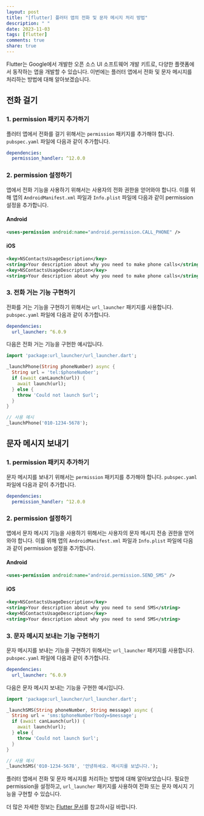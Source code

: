 ```yaml
---
layout: post
title: "[flutter] 플러터 앱의 전화 및 문자 메시지 처리 방법"
description: " "
date: 2023-11-03
tags: [flutter]
comments: true
share: true
---
```


Flutter는 Google에서 개발한 오픈 소스 UI 소프트웨어 개발 키트로, 다양한 플랫폼에서 동작하는 앱을 개발할 수 있습니다. 이번에는 플러터 앱에서 전화 및 문자 메시지를 처리하는 방법에 대해 알아보겠습니다.

## 전화 걸기

### 1. permission 패키지 추가하기

플러터 앱에서 전화를 걸기 위해서는 `permission` 패키지를 추가해야 합니다. `pubspec.yaml` 파일에 다음과 같이 추가합니다.

```yaml
dependencies:
  permission_handler: ^12.0.0
```

### 2. permission 설정하기

앱에서 전화 기능을 사용하기 위해서는 사용자의 전화 권한을 얻어와야 합니다. 이를 위해 앱의 `AndroidManifest.xml` 파일과 `Info.plist` 파일에 다음과 같이 permission 설정을 추가합니다.

#### Android

```xml
<uses-permission android:name="android.permission.CALL_PHONE" />
```

#### iOS

```xml
<key>NSContactsUsageDescription</key>
<string>Your description about why you need to make phone calls</string>
<key>NSContactsUsageDescription</key>
<string>Your description about why you need to make phone calls</string>
```

### 3. 전화 거는 기능 구현하기

전화를 거는 기능을 구현하기 위해서는 `url_launcher` 패키지를 사용합니다. `pubspec.yaml` 파일에 다음과 같이 추가합니다.

```yaml
dependencies:
  url_launcher: ^6.0.9
```

다음은 전화 거는 기능을 구현한 예시입니다.

```dart
import 'package:url_launcher/url_launcher.dart';

_launchPhone(String phoneNumber) async {
  String url = 'tel:$phoneNumber';
  if (await canLaunch(url)) {
    await launch(url);
  } else {
    throw 'Could not launch $url';
  }
}

// 사용 예시
_launchPhone('010-1234-5678');
```

## 문자 메시지 보내기

### 1. permission 패키지 추가하기

문자 메시지를 보내기 위해서는 `permission` 패키지를 추가해야 합니다. `pubspec.yaml` 파일에 다음과 같이 추가합니다.

```yaml
dependencies:
  permission_handler: ^12.0.0
```

### 2. permission 설정하기

앱에서 문자 메시지 기능을 사용하기 위해서는 사용자의 문자 메시지 전송 권한을 얻어와야 합니다. 이를 위해 앱의 `AndroidManifest.xml` 파일과 `Info.plist` 파일에 다음과 같이 permission 설정을 추가합니다.

#### Android

```xml
<uses-permission android:name="android.permission.SEND_SMS" />
```

#### iOS

```xml
<key>NSContactsUsageDescription</key>
<string>Your description about why you need to send SMS</string>
<key>NSContactsUsageDescription</key>
<string>Your description about why you need to send SMS</string>
```

### 3. 문자 메시지 보내는 기능 구현하기

문자 메시지를 보내는 기능을 구현하기 위해서는 `url_launcher` 패키지를 사용합니다. `pubspec.yaml` 파일에 다음과 같이 추가합니다.

```yaml
dependencies:
  url_launcher: ^6.0.9
```

다음은 문자 메시지 보내는 기능을 구현한 예시입니다.

```dart
import 'package:url_launcher/url_launcher.dart';

_launchSMS(String phoneNumber, String message) async {
  String url = 'sms:$phoneNumber?body=$message';
  if (await canLaunch(url)) {
    await launch(url);
  } else {
    throw 'Could not launch $url';
  }
}

// 사용 예시
_launchSMS('010-1234-5678', '안녕하세요. 메시지를 보냅니다.');
```

플러터 앱에서 전화 및 문자 메시지를 처리하는 방법에 대해 알아보았습니다. 필요한 permission을 설정하고, `url_launcher` 패키지를 사용하여 전화 또는 문자 메시지 기능을 구현할 수 있습니다.

더 많은 자세한 정보는 [Flutter 문서](https://flutter.dev/docs)를 참고하시길 바랍니다.